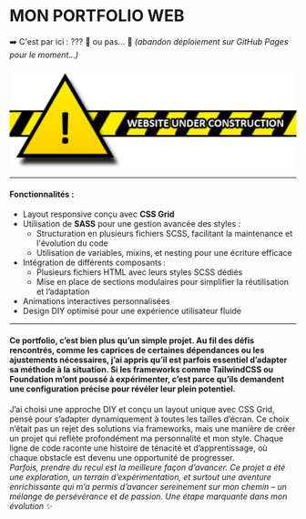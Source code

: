 # MON PORTFOLIO WEB

➡️ C'est par ici : ??? 🚀 ou pas... 🤔 _(abandon déploiement sur GitHub Pages pour le moment...)_

![En cours...](<assets/under-construction-29051 - mod1.png>)
***
#### Fonctionnalités :

- Layout responsive conçu avec **CSS Grid**
- Utilisation de **SASS** pour une gestion avancée des styles :
  - Structuration en plusieurs fichiers SCSS, facilitant la maintenance et l'évolution du code
  - Utilisation de variables, mixins, et nesting pour une écriture efficace
- Intégration de différents composants :
  - Plusieurs fichiers HTML avec leurs styles SCSS dédiés
  - Mise en place de sections modulaires pour simplifier la réutilisation et l’adaptation
- Animations interactives personnalisées
- Design DIY optimisé pour une expérience utilisateur fluide
***
#### Ce portfolio, c’est bien plus qu’un simple projet. Au fil des défis rencontrés, comme les caprices de certaines dépendances ou les ajustements nécessaires, j’ai appris qu’il est parfois essentiel d’adapter sa méthode à la situation. Si les frameworks comme TailwindCSS ou Foundation m’ont poussé à expérimenter, c’est parce qu’ils demandent une configuration précise pour révéler leur plein potentiel.  
J’ai choisi une approche DIY et conçu un layout unique avec CSS Grid, pensé pour s’adapter dynamiquement à toutes les tailles d’écran. Ce choix n’était pas un rejet des solutions via frameworks, mais une manière de créer un projet qui reflète profondément ma personnalité et mon style. Chaque ligne de code raconte une histoire de ténacité et d’apprentissage, où chaque obstacle est devenu une opportunité de progresser.  
_Parfois, prendre du recul est la meilleure façon d’avancer. Ce projet a été une exploration, un terrain d’expérimentation, et surtout une aventure enrichissante qui m’a permis d’avancer sereinement sur mon chemin – un mélange de persévérance et de passion. Une étape marquante dans mon évolution_ ✨
